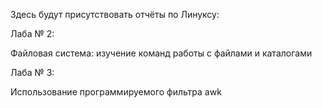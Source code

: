 Здесь будут присутствовать отчёты по Линуксу:

Лаба № 2: 

Файловая система: изучение команд работы с файлами и каталогами

Лаба № 3:

Использование программируемого фильтра awk
